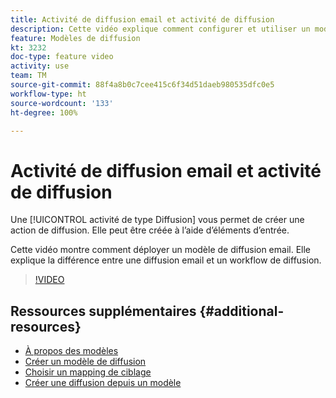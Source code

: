 ```yaml
---
title: Activité de diffusion email et activité de diffusion
description: Cette vidéo explique comment configurer et utiliser un modèle de diffusion.
feature: Modèles de diffusion
kt: 3232
doc-type: feature video
activity: use
team: TM
source-git-commit: 88f4a8b0c7cee415c6f34d51daeb980535dfc0e5
workflow-type: ht
source-wordcount: '133'
ht-degree: 100%

---
```



# Activité de diffusion email et activité de diffusion

Une [!UICONTROL activité de type Diffusion] vous permet de créer une action de diffusion. Elle peut être créée à l’aide d’éléments d’entrée.

Cette vidéo montre comment déployer un modèle de diffusion email. Elle explique la différence entre une diffusion email et un workflow de diffusion.

>[!VIDEO](https://video.tv.adobe.com/v/24065?quality=12)

## Ressources supplémentaires {#additional-resources}

* [À propos des modèles](https://docs.adobe.com/content/help/fr-FR/campaign-classic/using/sending-messages/using-delivery-templates/about-templates.html)
* [Créer un modèle de diffusion](https://docs.adobe.com/content/help/fr-FR/campaign-classic/using/sending-messages/using-delivery-templates/creating-a-delivery-template.html)
* [Choisir un mapping de ciblage](https://docs.adobe.com/content/help/fr-FR/campaign-classic/using/sending-messages/using-delivery-templates/selecting-a-target-mapping.html)
* [Créer une diffusion depuis un modèle](https://docs.adobe.com/content/help/fr-FR/campaign-classic/using/sending-messages/using-delivery-templates/creating-a-delivery-from-a-template.html)
